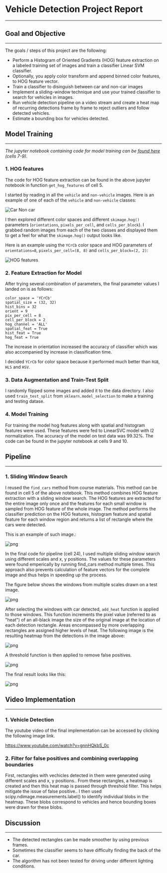 
# Vehicle Detection Project Report

***

## Goal and Objective
---

The goals / steps of this project are the following:

* Perform a Histogram of Oriented Gradients (HOG) feature extraction on a labeled training set of images and train a classifier Linear SVM classifier.
* Optionally, you apply color transform and append binned color features, to HOG feature vector. 
* Train a classifier to disinguish between car and non-car images
* Implement a sliding-window technique and use your trained classifier to search for vehicles in images.
* Run vehicle detection pipeline on a video stream and create a heat map of recurring detections frame by frame to reject outliers and follow detected vehicles.
* Estimate a bounding box for vehicles detected.

## Model Training
---
_The jupyter notebook containing code for model training can be [found here](./Vehicle-Detection.ipynb) (cells 7-9)._


### 1.  HOG features

The code for HOG feature extraction can be found in the above jupyter notebook in function `get_hog_features` of cell 5.  

I started by reading in all the `vehicle` and `non-vehicle` images.  Here is an example of one of each of the `vehicle` and `non-vehicle` classes:


![Car Non car](./output_images/car_non_car.png)


I then explored different color spaces and different `skimage.hog()` parameters (`orientations`, `pixels_per_cell`, and `cells_per_block`).  I grabbed random images from each of the two classes and displayed them to get a feel for what the `skimage.hog()` output looks like.

Here is an example using the `YCrCb` color space and HOG parameters of `orientations=8`, `pixels_per_cell=(8, 8)` and `cells_per_block=(2, 2)`:


![HOG features](./output_images/hog.png)


### 2. Feature Extraction for Model

After trying several combination of parameters, the final parameter values I landed on is as follows:

```
color_space = 'YCrCb'
spatial_size = (32, 32)
hist_bins = 32
orient = 9
pix_per_cell = 8
cell_per_block = 2
hog_channel = 'ALL'
spatial_feat = True
hist_feat = True
hog_feat = True
```

The increase in orientation increased the accuracy of classifier which was also accompanied by increase in classification time.
 
I decided `YCrCb` for color space because it performed much better than `RGB`, `HLS` and `HSV`.

### 3. Data Augmentation and Train-Test Split 

I randomly flipped some images and added it to the data directory. I also used `train_test_split` from `sklearn.model_selection` to make a training and testing datase.

### 4. Model Training

For training the model hog features along with spatial and histogram features were used. These features were fed to LinearSVC model with l2 normalization. The accuracy of the model on test data was 99.32%. The code can be found in the jupyter notebook at cells 9 and 10.

## Pipeline
---

### 1. Sliding Window Search
I reused the `find_cars` method from course materials. This method can be found in cell 5 of the above notebook. This method combines HOG feature extraction with a sliding window search. The HOG features are extracted for the entire image only once and the features for each small window is sampled from HOG feature of the whole image. The method performs the classifier prediction on the HOG features, histogram feature and spatial feature for each window region and returns a list of rectangle where the cars were detected.

This is an example of such image.:

![png](./output_images/car_detected.png)

In the final code for pipeline (cell 24), I used multiple sliding window search using different scales and x, y positions. The values for these parameters were found emperically by running find_cars method multiple times. This approach also prevents calculation of feature vectors for the complete image and thus helps in speeding up the process.

The figure below shows the windows from multiple scales drawn on a test image.


![png](./output_images/sliding_window.png)

After selecting the windows with car detected, `add_heat` function is applied to those windows. This function increments the pixel value (referred to as "heat") of an all-black image the size of the original image at the location of each detection rectangle. Areas encompassed by more overlapping rectangles are assigned higher levels of heat. The following image is the resulting heatmap from the detections in the image above:

![png](./output_images/heatmap.png)

A threshold function is then applied to remove false positives.

![png](./output_images/labels.png)

The final result looks like this:

![png](./output_images/test_img_results.png)

## Video Implementation
---

### 1. Vehicle Detection
The youtube video of the final implementation can be accessed by clicking the following image link.

https://www.youtube.com/watch?v=gnnHQkbS_0c



### 2. Filter for false positives and combining overlapping boundaries
First, rectangles with vechicles detected in them were generated using different scales and x, y positions.. From these rectangles, a heatmap is created and then this heat map is passed through threshold filter. This helps mitigate the issue of false positive.. I then used scipy.ndimage.measurements.label() to identify individual blobs in the heatmap. These blobs correspond to vehicles and hence bounding boxes were drawn for these blobs.


## Discussion
---

- The detected rectangles can be made smoother by using previous frames.
- Sometimes the classifier seems to have difficulty finding the back of the car. 
- The algorithm has not been tested for driving under different lighting conditions.
